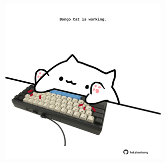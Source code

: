 <!-- built at 20/02/2022, 02:13:45 UTC -->
<p align="center">
  <img width="500" height="500" src="./ReadmeImage.svg">
</p>
